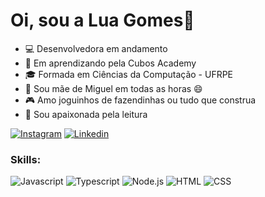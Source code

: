 # Oi, sou a Lua Gomes👋

- 💻 Desenvolvedora em andamento
- 🍎 Em aprendizando pela Cubos Academy
- 🎓 Formada em Ciências da Computação - UFRPE
- 👦 Sou mãe de Miguel em todas as horas 😄
- 🎮 Amo joguinhos de fazendinhas ou tudo que construa
- 📖 Sou apaixonada pela leitura

[![Instagram](https://img.shields.io/badge/Instagram-E4405F?style=flat&logo=instagram&logoColor=white)](https://www.instagram.com/luannagfj18/)
[![Linkedin](https://img.shields.io/badge/LinkedIn-0077B5?style=flat&logo=linkedin)](https://www.linkedin.com/in/luannagomesfj/)

### Skills:

![Javascript](https://img.shields.io/badge/Javascript-282C34?style=flat&logo=javascript)
![Typescript](https://img.shields.io/badge/Typescript-282C34?logo=typescript)
![Node.js](https://img.shields.io/badge/Node.js-282C34?logo=node.js)
![HTML](https://img.shields.io/badge/HTML-282C34?logo=html5)
![CSS](https://img.shields.io/badge/CSS-282C34?logo=css3&logoColor=1572B6)
